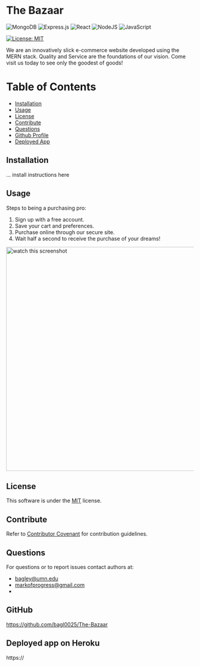 # The Bazaar

![MongoDB](https://img.shields.io/badge/MongoDB-%234ea94b.svg?style=for-the-badge&logo=mongodb&logoColor=white)
![Express.js](https://img.shields.io/badge/express.js-%23404d59.svg?style=for-the-badge&logo=express&logoColor=%2361DAFB)
![React](https://img.shields.io/badge/react-%2320232a.svg?style=for-the-badge&logo=react&logoColor=%2361DAFB)
![NodeJS](https://img.shields.io/badge/node.js-6DA55F?style=for-the-badge&logo=node.js&logoColor=white)
![JavaScript](https://img.shields.io/badge/javascript-%23323330.svg?style=for-the-badge&logo=javascript&logoColor=%23F7DF1E)

[![License: MIT](https://img.shields.io/badge/License-MIT-yellow.svg)](https://opensource.org/licenses/MIT)

We are an innovatively slick e-commerce website developed using the MERN stack. Quality and Service are the foundations of our vision. Come visit us today to see only the goodest of goods!

# Table of Contents

- [Installation](#installation)
- [Usage](#usage)
- [License](#license)
- [Contribute](#contribute)
- [Questions](#questions)
- [Github Profile](#github)
- [Deployed App](#deployed-app-on-heroku)

## Installation

... install instructions here

## Usage

Steps to being a purchasing pro:

1. Sign up with a free account.
2. Save your cart and preferences.
3. Purchase online through our secure site.
4. Wait half a second to receive the purchase of your dreams!

<img src="./public/assets/screenshot.png" alt="watch this screenshot" width="600"/>

## License

This software is under the [MIT](./LICENSE) license.

## Contribute

Refer to [Contributor Covenant](https://www.contributor-covenant.org/) for contribution guidelines.

## Questions

For questions or to report issues contact authors at:

- bagley@umn.edu
- markofprogress@gmail.com
-

## GitHub

https://github.com/bagl0025/The-Bazaar

## Deployed app on Heroku

https://
